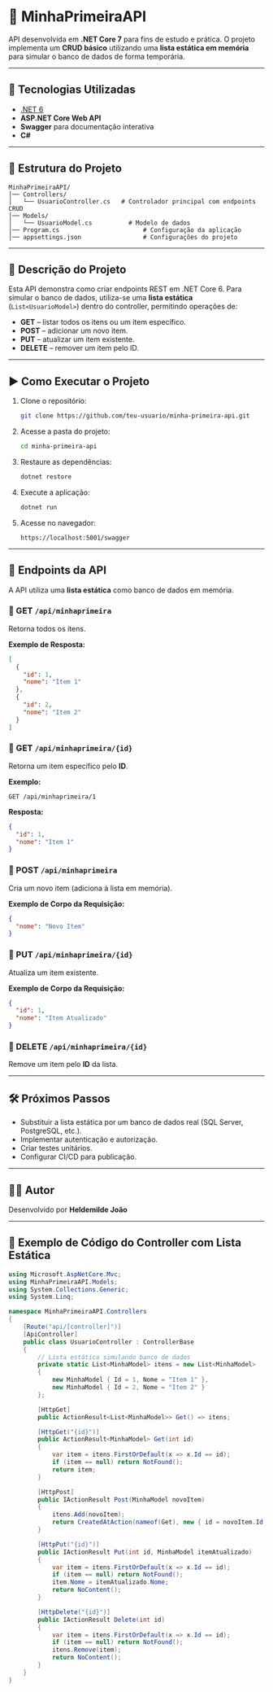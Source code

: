 # 📌 MinhaPrimeiraAPI

API desenvolvida em **.NET Core 7** para fins de estudo e prática.
O projeto implementa um **CRUD básico** utilizando uma **lista estática em memória** para simular o banco de dados de forma temporária.

---

## 🚀 Tecnologias Utilizadas
- [.NET 6](https://dotnet.microsoft.com/)
- **ASP.NET Core Web API**
- **Swagger** para documentação interativa
- **C#**

---

## 📂 Estrutura do Projeto

```
MinhaPrimeiraAPI/
│── Controllers/
│   └── UsuarioController.cs   # Controlador principal com endpoints CRUD
│── Models/
│   └── UsuarioModel.cs          # Modelo de dados
│── Program.cs                       # Configuração da aplicação
│── appsettings.json                 # Configurações do projeto
```

---

## 📝 Descrição do Projeto

Esta API demonstra como criar endpoints REST em .NET Core 6.
Para simular o banco de dados, utiliza-se uma **lista estática** (`List<UsuarioModel>`) dentro do controller, permitindo operações de:

- **GET** – listar todos os itens ou um item específico.
- **POST** – adicionar um novo item.
- **PUT** – atualizar um item existente.
- **DELETE** – remover um item pelo ID.

---

## ▶️ Como Executar o Projeto

1. Clone o repositório:
   ```bash
   git clone https://github.com/teu-usuario/minha-primeira-api.git
   ```

2. Acesse a pasta do projeto:
   ```bash
   cd minha-primeira-api
   ```

3. Restaure as dependências:
   ```bash
   dotnet restore
   ```

4. Execute a aplicação:
   ```bash
   dotnet run
   ```

5. Acesse no navegador:
   ```
   https://localhost:5001/swagger
   ```

---

## 📌 Endpoints da API

A API utiliza uma **lista estática** como banco de dados em memória.

### 🔹 GET `/api/minhaprimeira`
Retorna todos os itens.

**Exemplo de Resposta:**
```json
[
  {
    "id": 1,
    "nome": "Item 1"
  },
  {
    "id": 2,
    "nome": "Item 2"
  }
]
```

### 🔹 GET `/api/minhaprimeira/{id}`
Retorna um item específico pelo **ID**.

**Exemplo:**
```
GET /api/minhaprimeira/1
```

**Resposta:**
```json
{
  "id": 1,
  "nome": "Item 1"
}
```

### 🔹 POST `/api/minhaprimeira`
Cria um novo item (adiciona à lista em memória).

**Exemplo de Corpo da Requisição:**
```json
{
  "nome": "Novo Item"
}
```

### 🔹 PUT `/api/minhaprimeira/{id}`
Atualiza um item existente.

**Exemplo de Corpo da Requisição:**
```json
{
  "id": 1,
  "nome": "Item Atualizado"
}
```

### 🔹 DELETE `/api/minhaprimeira/{id}`
Remove um item pelo **ID** da lista.

---

## 🛠 Próximos Passos
- Substituir a lista estática por um banco de dados real (SQL Server, PostgreSQL, etc.).
- Implementar autenticação e autorização.
- Criar testes unitários.
- Configurar CI/CD para publicação.

---

## 👨‍💻 Autor
Desenvolvido por **Heldemilde João**

---

## 📝 Exemplo de Código do Controller com Lista Estática

```csharp
using Microsoft.AspNetCore.Mvc;
using MinhaPrimeiraAPI.Models;
using System.Collections.Generic;
using System.Linq;

namespace MinhaPrimeiraAPI.Controllers
{
    [Route("api/[controller]")]
    [ApiController]
    public class UsuarioController : ControllerBase
    {
        // Lista estática simulando banco de dados
        private static List<MinhaModel> itens = new List<MinhaModel>
        {
            new MinhaModel { Id = 1, Nome = "Item 1" },
            new MinhaModel { Id = 2, Nome = "Item 2" }
        };

        [HttpGet]
        public ActionResult<List<MinhaModel>> Get() => itens;

        [HttpGet("{id}")]
        public ActionResult<MinhaModel> Get(int id)
        {
            var item = itens.FirstOrDefault(x => x.Id == id);
            if (item == null) return NotFound();
            return item;
        }

        [HttpPost]
        public IActionResult Post(MinhaModel novoItem)
        {
            itens.Add(novoItem);
            return CreatedAtAction(nameof(Get), new { id = novoItem.Id }, novoItem);
        }

        [HttpPut("{id}")]
        public IActionResult Put(int id, MinhaModel itemAtualizado)
        {
            var item = itens.FirstOrDefault(x => x.Id == id);
            if (item == null) return NotFound();
            item.Nome = itemAtualizado.Nome;
            return NoContent();
        }

        [HttpDelete("{id}")]
        public IActionResult Delete(int id)
        {
            var item = itens.FirstOrDefault(x => x.Id == id);
            if (item == null) return NotFound();
            itens.Remove(item);
            return NoContent();
        }
    }
}

